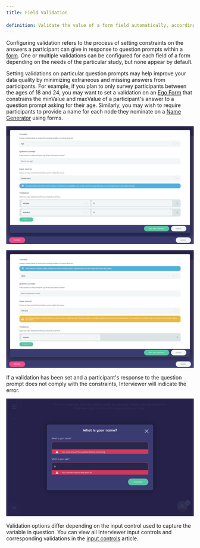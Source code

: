 ```yaml
---
title: Field Validation

definition: Validate the value of a form field automatically, according to constraints that you define.
---
```


Configuring validation refers to the process of setting constraints on the answers a participant can give in response to question prompts within a [form](./forms.md). One or multiple validations can be configured for each field of a form depending on the needs of the particular study, but none appear by default.

Setting validations on particular question prompts may help improve your data quality by minimizing extraneous and missing answers from participants. For example, if you plan to only survey participants between the ages of 18 and 24, you may want to set a validation on an [Ego Form](../_interface-documentation/ego-form.md) that constrains the minValue and maxValue of a participant's answer to a question prompt asking for their age. Similarly, you may wish to require participants to provide a name for each node they nominate on a [Name Generator](../_interface-documentation/name-generator-using-forms.md) using forms.

![Image](/assets/img/key-concepts/field-validation/1.png)

![Image](/assets/img/key-concepts/field-validation/2.png)

If a validation has been set and a participant's response to the question prompt does not comply with the constraints, Interviewer will indicate the error.

![Image](/assets/img/key-concepts/field-validation/3.png)

Validation options differ depending on the input control used to capture the variable in question. You can view all Interviewer input controls and corresponding validations in the [input controls](./input-controls.md) article.
